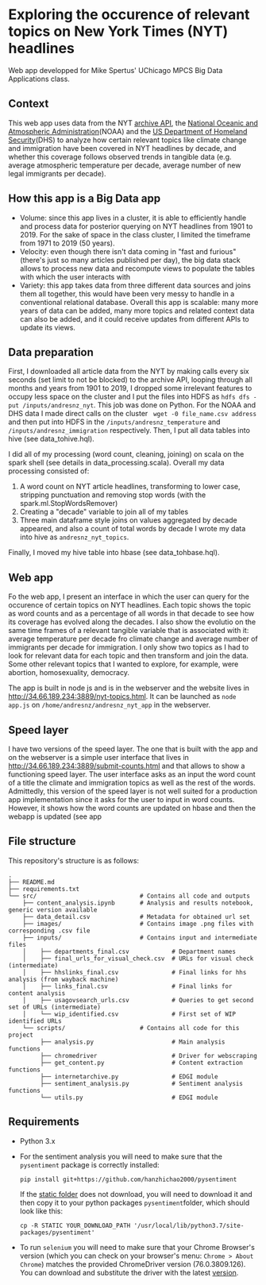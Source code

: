 # Exploring the occurence of relevant topics on New York Times (NYT) headlines
Web app developped for Mike Spertus' UChicago MPCS Big Data Applications class.

## Context
This web app uses data from the NYT [archive API](https://developer.nytimes.com/docs/archive-product/1/overview), the [National Oceanic and Atmospheric Administration](https://www.ncdc.noaa.gov/cag/national/time-series/110-tavg-all-1-1901-2019.csv?base_prd=true)(NOAA) and the [US Department of Homeland Security](https://www.dhs.gov/immigration-statistics/refugees-asylees)(DHS) to analyze how certain relevant topics like climate change and immigration have been covered in NYT headlines by decade, and whether this coverage follows observed trends in tangible data (e.g. average atmospheric temperature per decade, average number of new legal immigrants per decade).

## How this app is a Big Data app
- Volume: since this app lives in a cluster, it is able to efficiently handle and process data for posterior querying on NYT headlines from 1901 to 2019. For the sake of space in the class cluster, I limited the timeframe from 1971 to 2019 (50 years).
- Velocity: even though there isn't data coming in "fast and furious" (there's just so many articles published per day), the big data stack allows to process new data and recompute views to populate the tables with which the user interacts with
- Variety: this app takes data from three different data sources and joins them all together, this would have been very messy to handle in a conventional relational database.
Overall this app is scalable: many more years of data can be added, many more topics and related context data can also be added, and it could receive updates from different APIs to update its views.

## Data preparation
First, I downloaded all article data from the NYT by making calls every six seconds (set limit to not be blocked) to the archive API, looping through all months and years from 1901 to 2019, I dropped some irrelevant features to occupy less space on the cluster and I put the files into HDFS as ```hdfs dfs -put /inputs/andresnz_nyt```. This job was done on Python. For the NOAA and DHS data I made direct calls on the cluster ``` wget -0 file_name.csv address``` and then put into HDFS in the ```/inputs/andresnz_temperature``` and ```/inputs/andresnz_immigration``` respectively. Then, I put all data tables into hive (see data_tohive.hql). 

I did all of my processing (word count, cleaning, joining) on scala on the spark shell (see details in data_processing.scala). Overall my data processing consisted of:
1. A word count on NYT article headlines, transforming to lower case, stripping punctuation and removing stop words (with the spark.ml.StopWordsRemover)
2. Creating a "decade" variable to join all of my tables
3. Three main dataframe style joins on values aggregated by decade appeared, and also a count of total words by decade
I wrote my data into hive as ```andresnz_nyt_topics```.

Finally, I moved my hive table into hbase (see data_tohbase.hql).

## Web app
Fo the web app, I present an interface in which the user can query for the occurence of certain topics on NYT headlines. Each topic shows the topic as word counts and as a percentage of all words in that decade to see how its coverage has evolved along the decades. I also show the evolutio on the same time frames of a relevant tangible variable that is associated with it: average temperature per decade fro climate change and average number of immigrants per decade for immigration. I only show two topics as I had to look for relevant data for each topic and then transform and join the data. Some other relevant topics that I wanted to explore, for example, were abortion, homosexuality, democracy.

The app is built in node js and is in the webserver and the website lives in http://34.66.189.234:3889/nyt-topics.html. It can be launched as ```node app.js``` on ```/home/andresnz/andresnz_nyt_app``` in the webserver.

## Speed layer
I have two versions of the speed layer. The one that is built with the app and on the webserver is a simple user interface that lives in http://34.66.189.234:3889/submit-counts.html and that allows to show a functioning speed layer. The user interface asks as an input the word count of a title the climate and immigration topics as well as the rest of the words. Admittedly, this version of the speed layer is not well suited for a production app implementation since it asks for the user to input in word counts. However, it shows how the word counts are updated on hbase and then the webapp is updated (see app


## File structure
This repository's structure is as follows:

```
.
├── README.md                         
├── requirements.txt                 
└── src/                             # Contains all code and outputs
    ├── content_analysis.ipynb       # Analysis and results notebook, generic version available
    ├── data_detail.csv              # Metadata for obtained url set
    ├── images/                      # Contains image .png files with corresponding .csv file
    ├── inputs/                      # Contains input and intermediate files
    │    ├── departments_final.csv            # Department names
    │    ├── final_urls_for_visual_check.csv  # URLs for visual check (intermediate)
    │    ├── hhslinks_final.csv               # Final links for hhs analysis (from wayback machine)    
    │    ├── links_final.csv                  # Final links for content analysis  
    │    ├── usagovsearch_urls.csv            # Queries to get second set of URLs (intermediate)
    │    └── wip_identified.csv               # First set of WIP identified URLs  
    └── scripts/                     # Contains all code for this project
         ├── analysis.py                      # Main analysis functions
         ├── chromedriver                     # Driver for webscraping
         ├── get_content.py                   # Content extraction functions
         ├── internetarchive.py               # EDGI module
         ├── sentiment_analysis.py            # Sentiment analysis functions
         └── utils.py                         # EDGI module
```

## Requirements
- Python 3.x
- For the sentiment analysis you will need to make sure that the `pysentiment`
package is correctly installed:

  `pip install git+https://github.com/hanzhichao2000/pysentiment`

  If the [static folder](https://github.com/hanzhichao2000/pysentiment/tree/master/pysentiment/static) does not download, you will need to download it and then
  copy it to your python packages `pysentiment`folder, which should look like this:

  `cp -R STATIC YOUR_DOWNLOAD_PATH '/usr/local/lib/python3.7/site-packages/pysentiment'`
- To run `selenium` you will need to make sure that your Chrome Browser's version (which you can check on your browser's menu: `Chrome > About Chrome`) matches the provided ChromeDriver version (76.0.3809.126). You can download and substitute the driver with the latest [version](https://sites.google.com/a/chromium.org/chromedriver/downloads).

